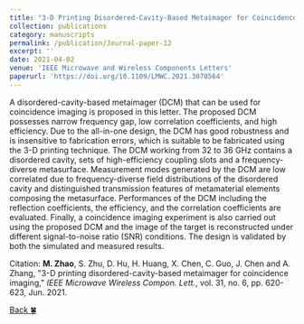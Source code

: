 ```yaml
---
title: "3-D Printing Disordered-Cavity-Based Metaimager for Coincidence Imaging"
collection: publications
category: manuscripts
permalink: /publication/Journal-paper-12
excerpt: ''
date: 2021-04-02
venue: 'IEEE Microwave and Wireless Components Letters'
paperurl: 'https://doi.org/10.1109/LMWC.2021.3070564'
---
```


A disordered-cavity-based metaimager (DCM) that can be used for coincidence imaging is proposed in this letter. The proposed DCM possesses narrow frequency gap, low correlation coefficients, and high efficiency. Due to the all-in-one design, the DCM has good robustness and is insensitive to fabrication errors, which is suitable to be fabricated using the 3-D printing technique. The DCM working from 32 to 36 GHz contains a disordered cavity, sets of high-efficiency coupling slots and a frequency-diverse metasurface. Measurement modes generated by the DCM are low correlated due to frequency-diverse field distributions of the disordered cavity and distinguished transmission features of metamaterial elements composing the metasurface. Performances of the DCM including the reflection coefficients, the efficiency, and the correlation coefficients are evaluated. Finally, a coincidence imaging experiment is also carried out using the proposed DCM and the image of the target is reconstructed under different signal-to-noise ratio (SNR) conditions. The design is validated by both the simulated and measured results.

Citation: **M. Zhao**, S. Zhu, D. Hu, H. Huang, X. Chen, C. Guo, J. Chen and A. Zhang, &quot;3-D printing disordered-cavity-based metaimager for coincidence imaging,&quot; <i>IEEE Microwave Wireless Compon. Lett.</i>, vol. 31, no. 6, pp. 620-623, Jun. 2021.

[Back :four_leaf_clover:](../publications/)
